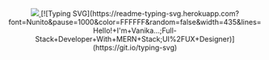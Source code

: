 <div class="header" align="center">
    <a href="https://visitcount.itsvg.in">
        <img src="https://visitcount.itsvg.in/api?id=MaybeVanika&label=Profile%20Views&color=12&pretty=false" />
    </a>
    [![Typing SVG](https://readme-typing-svg.herokuapp.com?font=Nunito&pause=1000&color=FFFFFF&random=false&width=435&lines=Hello!+I'm+Vanika...;Full-Stack+Developer+With+MERN+Stack;UI%2FUX+Designer)](https://git.io/typing-svg)
</div>
